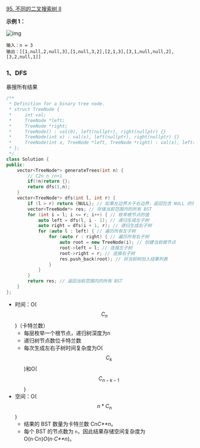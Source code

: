 [95. 不同的二叉搜索树 II](https://leetcode.cn/problems/unique-binary-search-trees-ii/)

**示例 1：**

![img](https://assets.leetcode.com/uploads/2021/01/18/uniquebstn3.jpg)

```
输入：n = 3
输出：[[1,null,2,null,3],[1,null,3,2],[2,1,3],[3,1,null,null,2],[3,2,null,1]]
```





### 1、DFS

暴搜所有结果

```cpp
/**
 * Definition for a binary tree node.
 * struct TreeNode {
 *     int val;
 *     TreeNode *left;
 *     TreeNode *right;
 *     TreeNode() : val(0), left(nullptr), right(nullptr) {}
 *     TreeNode(int x) : val(x), left(nullptr), right(nullptr) {}
 *     TreeNode(int x, TreeNode *left, TreeNode *right) : val(x), left(left), right(right) {}
 * };
 */
class Solution {
public:
    vector<TreeNode*> generateTrees(int n) {
        // C2n n /n+1
        if(!n)return {};
        return dfs(1,n);
    }
    vector<TreeNode*> dfs(int l, int r) {
        if (l > r) return {NULL}; // 如果左边界大于右边界，返回包含 NULL 的列表
        vector<TreeNode*> res; // 存储当前范围内的所有 BST
        for (int i = l; i <= r; i++) { // 枚举根节点的值
            auto left = dfs(l, i - 1); // 递归生成左子树
            auto right = dfs(i + 1, r); // 递归生成右子树
            for (auto l : left) { // 遍历所有左子树
                for (auto r : right) { // 遍历所有右子树
                    auto root = new TreeNode(i); // 创建当前根节点
                    root->left = l; // 连接左子树
                    root->right = r; // 连接右子树
                    res.push_back(root); // 将当前树加入结果列表
                }
            }
        }
        return res; // 返回当前范围内的所有 BST
    }
};
```

- 时间：O($$C_{n}$$)（卡特兰数）
  - 每层枚举一个根节点，递归树深度为n
  - 递归树节点数位卡特兰数
  - 每次生成左右子树时间复杂度为O($$C_{k}$$)和O($$C_{n-k-1}$$)
- 空间：O($$n*C_{n}$$)
  - 结果的 BST 数量为卡特兰数 Cn*C**n*。
  - 每个 BST 的节点数为 `n`，因此结果存储空间复杂度为 O(n⋅Cn)*O*(*n*⋅*C**n*)。

